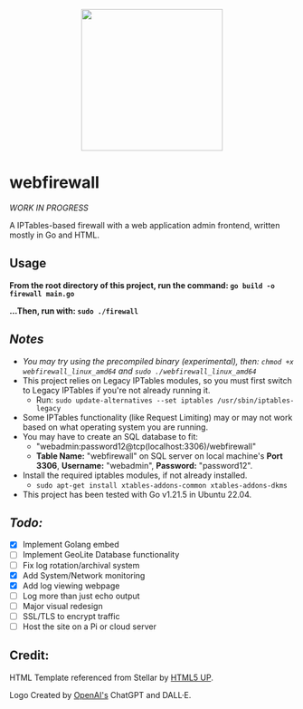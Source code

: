 <p align="center">
  <img src="https://github.com/colto1000/webfirewall/assets/33501061/75eae7b5-5db9-4ac3-afa9-01ac9fb88fce" width="250" height="250">
</p>

# webfirewall

_WORK IN PROGRESS_

A IPTables-based firewall with a web application admin frontend, written mostly in Go and HTML.

## Usage
**From the root directory of this project, run the command: `go build -o firewall main.go`**

**...Then, run with: `sudo ./firewall`**

## _Notes_

- _You may try using the precompiled binary _(experimental)_, then: `chmod +x webfirewall_linux_amd64` and `sudo ./webfirewall_linux_amd64`_
- This project relies on Legacy IPTables modules, so you must first switch to Legacy IPTables if you're not already running it.
  - Run: `sudo update-alternatives --set iptables /usr/sbin/iptables-legacy`
- Some IPTables functionality (like Request Limiting) may or may not work based on what operating system you are running.
- You may have to create an SQL database to fit:
  - "webadmin:password12@tcp(localhost:3306)/webfirewall"
  - **Table Name:** "webfirewall" on SQL server on local machine's **Port 3306**, **Username:** "webadmin", **Password:** "password12".
- Install the required iptables modules, if not already installed. 
  - `sudo apt-get install xtables-addons-common xtables-addons-dkms`
- This project has been tested with Go v1.21.5 in Ubuntu 22.04.

## _Todo:_

- [X] Implement Golang embed
- [ ] Implement GeoLite Database functionality
- [ ] Fix log rotation/archival system
- [X] Add System/Network monitoring
- [X] Add log viewing webpage
- [ ] Log more than just echo output
- [ ] Major visual redesign
- [ ] SSL/TLS to encrypt traffic
- [ ] Host the site on a Pi or cloud server

## Credit:

HTML Template referenced from Stellar by [HTML5 UP](html5up.net).

Logo Created by [OpenAI's](https://openai.com/) ChatGPT and DALL·E.
